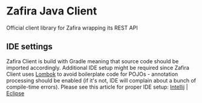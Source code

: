 # Zafira Java Client
Official client library for Zafira wrapping its REST API

## IDE settings
Zafira Client is build with Gradle meaning that source code should be imported accordingly. 
Additional IDE setup might be required since Zafira Client uses [Lombok](https://projectlombok.org) to avoid boilerplate code for POJOs - annotation processing should be enabled (if it's not, IDE will complain about a bunch of compile-time errors).
Please see this article for proper IDE setup: [Intellij](https://projectlombok.org/setup/intellij) | [Eclipse](https://projectlombok.org/setup/eclipse)